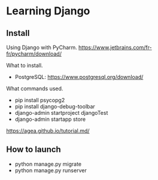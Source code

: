 # Learning Django

## Install

Using Django with PyCharm. https://www.jetbrains.com/fr-fr/pycharm/download/

What to install.

- PostgreSQL: https://www.postgresql.org/download/

What commands used.

- pip install psycopg2
- pip install django-debug-toolbar
- django-admin startproject djangoTest
- django-admin startapp store

https://agea.github.io/tutorial.md/

## How to launch

- python manage.py migrate
- python manage.py runserver